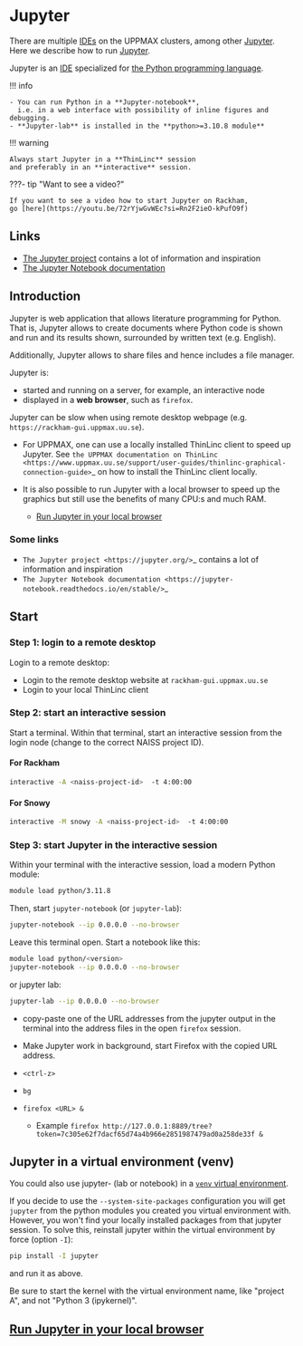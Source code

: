 # Jupyter

There are multiple [IDEs](../software/ides.md) on the UPPMAX clusters,
among other [Jupyter](../software/jupyter.md).
Here we describe how to run [Jupyter](../software/jupyter.md).

Jupyter is an [IDE](../software/ides.md) specialized for [the Python programming language](../software/python.md).

!!! info

    - You can run Python in a **Jupyter-notebook**,
      i.e. in a web interface with possibility of inline figures and debugging.
    - **Jupyter-lab** is installed in the **python>=3.10.8 module**

!!! warning

    Always start Jupyter in a **ThinLinc** session
    and preferably in an **interactive** session.

???- tip "Want to see a video?"

    If you want to see a video how to start Jupyter on Rackham,
    go [here](https://youtu.be/72rYjwGvWEc?si=Rn2F2ieO-kPufO9f)

## Links

- [The Jupyter project](https://jupyter.org/) contains a lot of information and inspiration
- [The Jupyter Notebook documentation](https://jupyter-notebook.readthedocs.io/en/stable/)  

## Introduction

Jupyter is web application that allows literature programming for Python. That is, Jupyter allows to create documents where Python code is shown and run and its results shown, surrounded by written text (e.g. English).

Additionally, Jupyter allows to share files and hence includes a file manager.

Jupyter is:

- started and running on a server, for example, an interactive node
- displayed in a **web browser**, such as ``firefox``.

Jupyter can be slow when using remote desktop webpage
(e.g. ``https://rackham-gui.uppmax.uu.se``).

- For UPPMAX, one can use a locally installed ThinLinc client to speed up Jupyter. See `the UPPMAX documentation on ThinLinc <https://www.uppmax.uu.se/support/user-guides/thinlinc-graphical-connection-guide>`_ on how to install the ThinLinc client locally.

- It is also possible to run Jupyter with a local browser to speed up the graphics but still use the benefits of many CPU:s and much RAM.
    - [Run Jupyter in your local browser](jupyter_local.md)

### Some links

- `The Jupyter project <https://jupyter.org/>`_ contains a lot of information and inspiration
- `The Jupyter Notebook documentation <https://jupyter-notebook.readthedocs.io/en/stable/>`_  

## Start

### Step 1: login to a remote desktop

Login to a remote desktop:

- Login to the remote desktop website at ``rackham-gui.uppmax.uu.se``
- Login to your local ThinLinc client

### Step 2: start an interactive session

Start a terminal. Within that terminal, start an interactive session from the login node (change to the correct NAISS project ID).
  
#### For Rackham

```sh
interactive -A <naiss-project-id>  -t 4:00:00
```

#### For Snowy

```sh
interactive -M snowy -A <naiss-project-id>  -t 4:00:00
```

### Step 3: start Jupyter in the interactive session

Within your terminal with the interactive session, load a modern Python module:

```sh
module load python/3.11.8
```

Then, start ``jupyter-notebook`` (or ``jupyter-lab``):

```sh
jupyter-notebook --ip 0.0.0.0 --no-browser
```

Leave this terminal open.
Start a notebook like this:

```bash
module load python/<version>
jupyter-notebook --ip 0.0.0.0 --no-browser
```

or jupyter lab:

``` bash
jupyter-lab --ip 0.0.0.0 --no-browser
```

- copy-paste one of the URL addresses from the jupyter output in the terminal into the address files in the open ``firefox`` session.

- Make Jupyter work in background, start Firefox with the copied URL address.
- `<ctrl-z>`
- `bg`
- `firefox <URL> &`
    - Example ``firefox http://127.0.0.1:8889/tree?token=7c305e62f7dacf65d74a4b966e2851987479ad0a258de33f &``

## Jupyter in a virtual environment (venv)

You could also use jupyter- (lab or notebook) in a [`venv` virtual environment](python_venv.md).

If you decide to use the ``--system-site-packages`` configuration you will get ``jupyter`` from the python modules you created you virtual environment with.
However, you won't find your locally installed packages from that jupyter session. To solve this, reinstall jupyter within the virtual environment by force (option ``-I``):

```bash
pip install -I jupyter
```

and run it as above.

Be sure to start the kernel with the virtual environment name, like "project A", and not "Python 3 (ipykernel)".

## [Run Jupyter in your local browser](jupyter_local.md)
